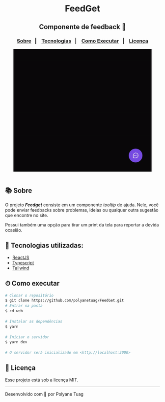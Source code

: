 <div align="center">
  <h1>FeedGet</h1>
<h2>Componente de feedback 💬</h2>
</div>

<h3 align="center">  
  <p align="center">
    <a href="#-sobre">Sobre</a>&nbsp;&nbsp;&nbsp;|&nbsp;&nbsp;&nbsp;
    <a href="#-tecnologias">Tecnologias</a>&nbsp;&nbsp;&nbsp;|&nbsp;&nbsp;&nbsp;
    <a href="#-como-executar">Como Executar</a>&nbsp;&nbsp;&nbsp;|&nbsp;&nbsp;&nbsp;
    <a href="#-licença">Licença</a>
  </p>
</h3>

<div align="center">
  <img align="center" justify-content="center" width= '450' src="./src/assets/feedget.gif" />
</div>

<br/>

## 📚 Sobre

O projeto ***Feedget*** consiste em um componente *tooltip* de ajuda. Nele, você pode enviar feedbacks sobre problemas, ideias ou qualquer outra sugestão que encontre no site.

Possui também uma opção para tirar um print da tela para reportar a devida ocasião. 

## 🚀 Tecnologias utilizadas:

- [ReactJS](https://react.dev/)
- [Typescript](https://www.typescriptlang.org/)
- [Tailwind](https://tailwindcss.com/)

## ⏱ Como executar

```bash
# Clonar o repositório
$ git clone https://github.com/polyanetuag/FeedGet.git
# Entrar na pasta
$ cd web

# Instalar as dependências
$ yarn

# Iniciar o servidor
$ yarn dev

# O servidor será inicializado em <http://localhost:3000>
```

## 📝 Licença

Esse projeto está sob a licença MIT.

---

Desenvolvido com 💜 por Polyane Tuag
